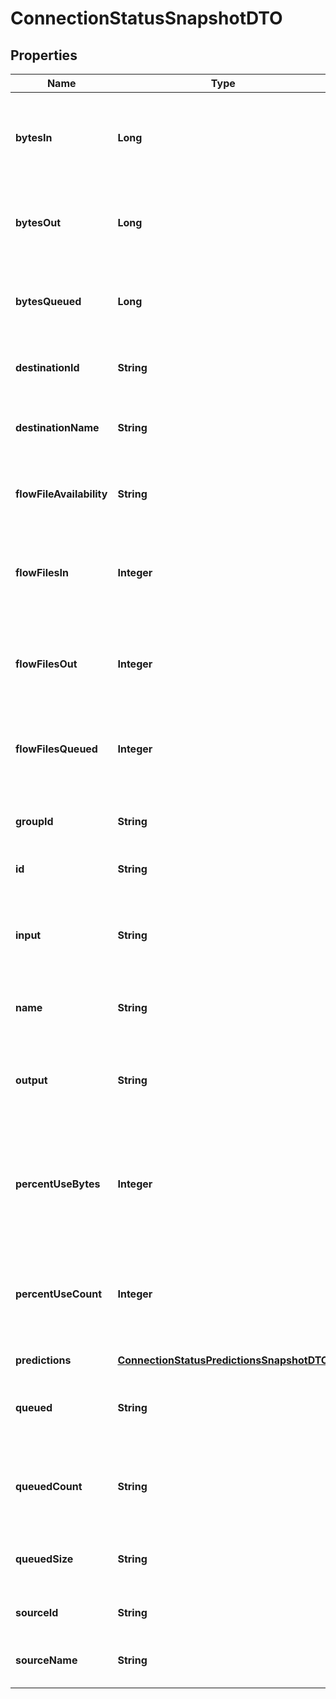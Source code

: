 # ConnectionStatusSnapshotDTO

## Properties
Name | Type | Description | Notes
------------ | ------------- | ------------- | -------------
**bytesIn** | **Long** | The size of the FlowFiles that have come into the connection in the last 5 minutes. |  [optional]
**bytesOut** | **Long** | The number of bytes that have left the connection in the last 5 minutes. |  [optional]
**bytesQueued** | **Long** | The size of the FlowFiles that are currently queued in the connection. |  [optional]
**destinationId** | **String** | The id of the destination of the connection. |  [optional]
**destinationName** | **String** | The name of the destination of the connection. |  [optional]
**flowFileAvailability** | **String** | The availability of FlowFiles in this connection |  [optional]
**flowFilesIn** | **Integer** | The number of FlowFiles that have come into the connection in the last 5 minutes. |  [optional]
**flowFilesOut** | **Integer** | The number of FlowFiles that have left the connection in the last 5 minutes. |  [optional]
**flowFilesQueued** | **Integer** | The number of FlowFiles that are currently queued in the connection. |  [optional]
**groupId** | **String** | The id of the process group the connection belongs to. |  [optional]
**id** | **String** | The id of the connection. |  [optional]
**input** | **String** | The input count/size for the connection in the last 5 minutes, pretty printed. |  [optional]
**name** | **String** | The name of the connection. |  [optional]
**output** | **String** | The output count/sie for the connection in the last 5 minutes, pretty printed. |  [optional]
**percentUseBytes** | **Integer** | Connection percent use regarding queued flow files size and backpressure threshold if configured. |  [optional]
**percentUseCount** | **Integer** | Connection percent use regarding queued flow files count and backpressure threshold if configured. |  [optional]
**predictions** | [**ConnectionStatusPredictionsSnapshotDTO**](ConnectionStatusPredictionsSnapshotDTO.md) |  |  [optional]
**queued** | **String** | The total count and size of queued flowfiles formatted. |  [optional]
**queuedCount** | **String** | The number of flowfiles that are queued, pretty printed. |  [optional]
**queuedSize** | **String** | The total size of flowfiles that are queued formatted. |  [optional]
**sourceId** | **String** | The id of the source of the connection. |  [optional]
**sourceName** | **String** | The name of the source of the connection. |  [optional]
